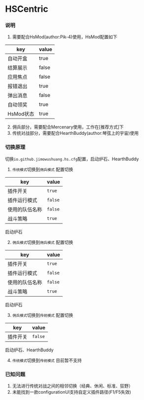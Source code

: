 # HSCentric

### 说明

1. 需要配合HsMod(author:Pik-4)使用，HsMod配置如下

|  key   | value  |
|  ----  | ----  |
| 自动开盒  | true |
| 结算展示  | false |
| 应用焦点  | false |
| 报错退出  | true |
| 弹出消息  | false |
| 自动领奖  | true |
| HsMod状态  | true |

2. 佣兵部分，需要配合Mercenary使用，工作在[推荐方式]下
3. 传统对战部分，需要配合HearthBuddy(author:琴弦上的宇宙)使用

### 切换原理
切换`io.github.jimowushuang.hs.cfg`配置，启动炉石、HearthBuddy

1. `传统模式`切换到`佣兵模式`
配置切换

|  key   | value  |
|  ----  | ----  |
| 插件开关  | `true` |
| 插件运行模式  | `false` |
| 使用的队伍名称  | `false` |
| 战斗策略  | `true` |

启动炉石

2. `佣兵模式`切换到`佣兵模式`
配置切换

|  key   | value  |
|  ----  | ----  |
| 插件开关  | `true` |
| 插件运行模式  | `false` |
| 使用的队伍名称  | `false` |
| 战斗策略  | `true` |

启动炉石

3. `佣兵模式`切换到`传统模式`
配置切换

|  key   | value  |
|  ----  | ----  |
| 插件开关  | `false` |

启动炉石、HearthBuddy

4. `传统模式`切换到`传统模式`
目前暂不支持

### 已知问题
1. 无法进行传统对战之间的相邻切换（经典、休闲、标准、狂野）
2. 未能找到一款configurationUI支持自定义插件路径(F1/F5失效)
